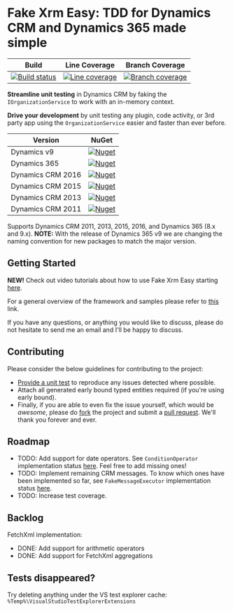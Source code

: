 ﻿Fake Xrm Easy: TDD for Dynamics CRM and Dynamics 365 made simple
=================================================================================

|Build|Line Coverage|Branch Coverage|
|-----------|-----|-----------------|
|[![Build status](https://ci.appveyor.com/api/projects/status/2g8yc8jg817746du?svg=true)](https://ci.appveyor.com/project/Jordi/fake-xrm-easy)|[![Line coverage](https://cdn.rawgit.com/jordimontana82/fake-xrm-easy/master/test/reports/badge_linecoverage.svg?v=1.40.0)](https://cdn.rawgit.com/jordimontana82/fake-xrm-easy/master/test/reports/index.htm?v=1.40.0)|[![Branch coverage](https://cdn.rawgit.com/jordimontana82/fake-xrm-easy/master/test/reports/badge_branchcoverage.svg?v=1.40.0)](https://cdn.rawgit.com/jordimontana82/fake-xrm-easy/master/test/reports/index.htm?v=1.40.0)|

<b>Streamline unit testing</b> in Dynamics CRM by faking the `IOrganizationService` to work with an in-memory context.

<b>Drive your development</b> by unit testing any plugin, code activity, or 3rd party app using the `OrganizationService` easier and faster than ever before.

|Version|NuGet|
|-----------|-----|
|Dynamics v9|[![Nuget](https://buildstats.info/nuget/fakexrmeasy.9?v=1.40.0)](https://www.nuget.org/packages/fakexrmeasy.9)|
|Dynamics 365|[![Nuget](https://buildstats.info/nuget/fakexrmeasy.365?v=1.40.0)](https://www.nuget.org/packages/fakexrmeasy.365)|
|Dynamics CRM 2016|[![Nuget](https://buildstats.info/nuget/fakexrmeasy.2016?v=1.40.0)](https://www.nuget.org/packages/fakexrmeasy.2016)|
|Dynamics CRM 2015|[![Nuget](https://buildstats.info/nuget/fakexrmeasy.2015?v=1.40.0)](https://www.nuget.org/packages/fakexrmeasy.2015)|
|Dynamics CRM 2013|[![Nuget](https://buildstats.info/nuget/fakexrmeasy.2013?v=1.40.0)](https://www.nuget.org/packages/fakexrmeasy.2013)|
|Dynamics CRM 2011|[![Nuget](https://buildstats.info/nuget/fakexrmeasy?v=1.40.0)](https://www.nuget.org/packages/fakexrmeasy)|

Supports Dynamics CRM 2011, 2013, 2015, 2016, and Dynamics 365 (8.x and 9.x). <b>NOTE:</b> With the release of Dynamics 365 v9 we are changing the naming convention for new packages to match the major version.

## Getting Started

<b>NEW!</b> Check out video tutorials about how to use Fake Xrm Easy starting [here](https://www.youtube.com/watch?v=ZLQ2o2P_xJY).

For a general overview of the framework and samples please refer to [this](http://dynamicsvalue.com/get-started/overview?source=git) link. 

If you have any questions, or anything you would like to discuss, please do not hesitate to send me an email and I'll be happy to discuss.

## Contributing

Please consider the below guidelines for contributing to the project:

* <u>Provide a unit test</u> to reproduce any issues detected where possible. 
* Attach all generated early bound typed entities required (if you're using early bound).
* Finally, if you are able to even fix the issue yourself, which would be <i>awesome</i>, please do [fork](https://github.com/jordimontana82/fake-xrm-easy/fork) the project and submit a [pull request](https://github.com/jordimontana82/fake-xrm-easy/pulls). We'll thank you forever and ever. 

## Roadmap

*  TODO:  Add support for date operators. See `ConditionOperator` implementation status [here](https://github.com/jordimontana82/fake-xrm-easy/blob/master/FakeXrmEasy.Tests.Shared/FakeContextTests/FetchXml/ConditionOperatorTests.cs#L19-L110). Feel free to add missing ones!
*  TODO: Implement remaining CRM messages. To know which ones have been implemented so far, see `FakeMessageExecutor` implementation status [here](https://github.com/jordimontana82/fake-xrm-easy/tree/master/FakeXrmEasy.Shared/FakeMessageExecutors).
*  TODO: Increase test coverage.

## Backlog

FetchXml implementation:
*   DONE: Add support for arithmetic operators
*   DONE:  Add support for FetchXml aggregations


## Tests disappeared?

Try deleting anything under the VS test explorer cache: `%Temp%\VisualStudioTestExplorerExtensions`
